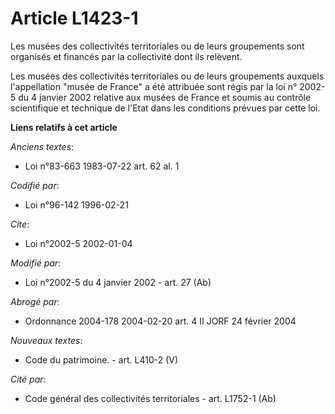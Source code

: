 # Article L1423-1

Les musées des collectivités territoriales ou de leurs groupements sont organisés et financés par la collectivité dont ils
relèvent.

Les musées des collectivités territoriales ou de leurs groupements auxquels l'appellation "musée de France" a été attribuée
sont régis par la loi n° 2002-5 du 4 janvier 2002 relative aux musées de France et soumis au contrôle scientifique et
technique de l'Etat dans les conditions prévues par cette loi.

**Liens relatifs à cet article**

_Anciens textes_:

  - Loi n°83-663 1983-07-22 art. 62 al. 1

_Codifié par_:

  - Loi n°96-142 1996-02-21

_Cite_:

  - Loi n°2002-5 2002-01-04

_Modifié par_:

  - Loi n°2002-5 du 4 janvier 2002 - art. 27 (Ab)

_Abrogé par_:

  - Ordonnance 2004-178 2004-02-20 art. 4 II JORF 24 février 2004

_Nouveaux textes_:

  - Code du patrimoine. - art. L410-2 (V)

_Cité par_:

  - Code général des collectivités territoriales - art. L1752-1 (Ab)
